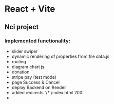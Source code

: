# React + Vite

## Nci project

### Implemented functionality:
- slider swiper
- dynamic rendering of properties from file data.js
- routing
- diagram chart js 
- donation
- stripe pay (test mode)
- page Success & Cancel
- deploy Backend on Render
- added redirects '/*    /index.html   200'
- 
